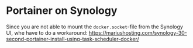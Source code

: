 # Portainer on Synology


Since you are not able to mount the `docker.socket`-file from the Synology UI, whe have to do a workaround:
https://mariushosting.com/synology-30-second-portainer-install-using-task-scheduler-docker/

